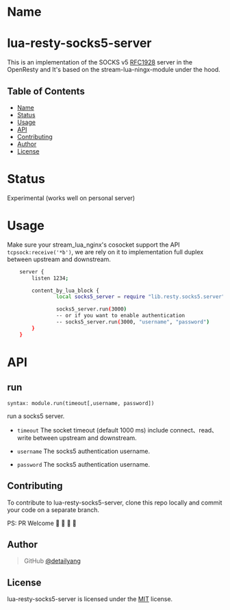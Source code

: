 Name
====

# lua-resty-socks5-server
This is an implementation of the SOCKS v5 [RFC1928](https://www.ietf.org/rfc/rfc1928.txt) server in the OpenResty and It's based on the stream-lua-ningx-module under the hood.

Table of Contents
-----------------
* [Name](#name)
* [Status](#status)
* [Usage](#usage)
* [API](#api)
* [Contributing](#contributing)
* [Author](#author)
* [License](#license)

Status
====
Experimental (works well on personal server)

Usage
====
Make sure your stream_lua_nginx's cosocket support the API `tcpsock:receive('*b')`, we are rely on it to implementation full duplex between upstream and downstream.

```bash
    server {
        listen 1234;

        content_by_lua_block {
                local socks5_server = require "lib.resty.socks5.server"

                socks5_server.run(3000)
                -- or if you want to enable authentication
                -- socks5_server.run(3000, "username", "password")
        }
    }
```

API
====

run
---
`syntax: module.run(timeout[,username, password])`

run a socks5 server.

* `timeout`
    The socket timeout (default 1000 ms) include connect、read、write between upstream and downstream.

* `username`
    The socks5 authentication username.

* `password`
    The socks5 authentication username.


Contributing
------------

To contribute to lua-resty-socks5-server, clone this repo locally and commit your code on a separate branch.

PS: PR Welcome :rocket: :rocket: :rocket: :rocket:


Author
------

> GitHub [@detailyang](https://github.com/detailyang)


License
-------
lua-resty-socks5-server is licensed under the [MIT] license.

[MIT]: https://github.com/detailyang/ybw/blob/master/licenses/MIT

